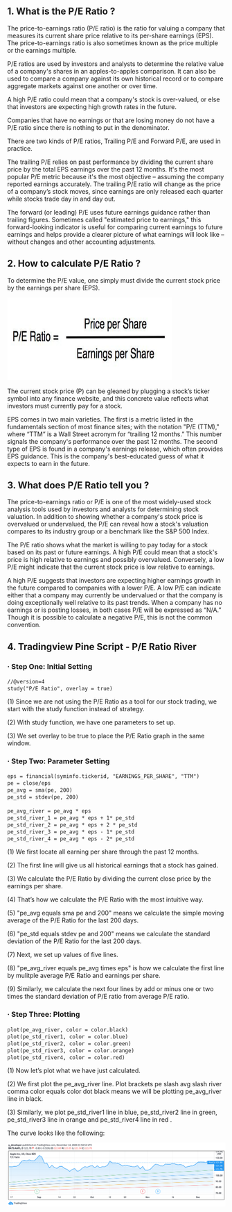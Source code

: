 ## 1. What is the P/E Ratio ?

The price-to-earnings ratio (P/E ratio) is the ratio for valuing a company that measures its current share price relative to its per-share earnings (EPS). The price-to-earnings ratio is also sometimes known as the price multiple or the earnings multiple.

P/E ratios are used by investors and analysts to determine the relative value of a company's shares in an apples-to-apples comparison. It can also be used to compare a company against its own historical record or to compare aggregate markets against one another or over time.

A high P/E ratio could mean that a company's stock is over-valued, or else that investors are expecting high growth rates in the future.

Companies that have no earnings or that are losing money do not have a P/E ratio since there is nothing to put in the denominator.

There are two kinds of P/E ratios, Trailing P/E and Forward P/E, are used in practice.

The trailing P/E relies on past performance by dividing the current share price by the total EPS earnings over the past 12 months. It's the most popular P/E metric because it's the most objective – assuming the company reported earnings accurately. The trailing P/E ratio will change as the price of a company’s stock moves, since earnings are only released each quarter while stocks trade day in and day out.

The forward (or leading) P/E uses future earnings guidance rather than trailing figures. Sometimes called "estimated price to earnings," this forward-looking indicator is useful for comparing current earnings to future earnings and helps provide a clearer picture of what earnings will look like – without changes and other accounting adjustments.


## 2. How to calculate P/E Ratio ?

To determine the P/E value, one simply must divide the current stock price by the earnings per share (EPS).

<p float="left">
    <img src="image/formula.png" width="380" height="190" />

The current stock price (P) can be gleaned by plugging a stock’s ticker symbol into any finance website, and this concrete value reflects what investors must currently pay for a stock.

EPS comes in two main varieties. The first is a metric listed in the fundamentals section of most finance sites; with the notation "P/E (TTM)," where “TTM” is a Wall Street acronym for “trailing 12 months.” This number signals the company's performance over the past 12 months. The second type of EPS is found in a company's earnings release, which often provides EPS guidance. This is the company's best-educated guess of what it expects to earn in the future.

## 3. What does P/E Ratio tell you ?

The price-to-earnings ratio or P/E is one of the most widely-used stock analysis tools used by investors and analysts for determining stock valuation. In addition to showing whether a company's stock price is overvalued or undervalued, the P/E can reveal how a stock's valuation compares to its industry group or a benchmark like the S&P 500 Index.

The P/E ratio shows what the market is willing to pay today for a stock based on its past or future earnings. A high P/E could mean that a stock's price is high relative to earnings and possibly overvalued. Conversely, a low P/E might indicate that the current stock price is low relative to earnings. 

A high P/E suggests that investors are expecting higher earnings growth in the future compared to companies with a lower P/E. A low P/E can indicate either that a company may currently be undervalued or that the company is doing exceptionally well relative to its past trends. When a company has no earnings or is posting losses, in both cases P/E will be expressed as “N/A.” Though it is possible to calculate a negative P/E, this is not the common convention.

## 4. Tradingview Pine Script - P/E Ratio River

### · Step One: Initial Setting

    //@version=4
    study("P/E Ratio", overlay = true)

(1) Since we are not using the P/E Ratio as a tool for our stock trading, we start with the study function instead of strategy.

(2) With study function, we have one parameters to set up.

(3) We set overlay to be true to place the P/E Ratio graph in the same window.

### · Step Two: Parameter Setting
   
    eps = financial(syminfo.tickerid, "EARNINGS_PER_SHARE", "TTM")
    pe = close/eps
    pe_avg = sma(pe, 200)
    pe_std = stdev(pe, 200) 

    pe_avg_river = pe_avg * eps 
    pe_std_river_1 = pe_avg * eps + 1* pe_std
    pe_std_river_2 = pe_avg * eps + 2 * pe_std
    pe_std_river_3 = pe_avg * eps - 1* pe_std
    pe_std_river_4 = pe_avg * eps - 2* pe_std
    
(1) We first locate all earning per share through the past 12 months.

(2) The first line will give us all historical earnings that a stock has gained.

(3) We calculate the P/E Ratio by dividing the current close price by the earnings per share.

(4) That’s how we calculate the P/E Ratio with the most intuitive way.

(5) "pe_avg equals sma pe and 200" means we calculate the simple moving average of the P/E Ratio for the last 200 days.

(6) "pe_std equals stdev pe and 200" means we calculate the standard deviation of the P/E Ratio for the last 200 days.

(7) Next, we set up values of five lines. 

(8) "pe_avg_river equals pe_avg times eps" is how we calculate the first line by mulitple average P/E Ratio and earnings per share.

(9) Similarly, we calculate the next four lines by add or minus one or two times the standard deviation of P/E ratio from average P/E ratio.


### · Step Three: Plotting

    plot(pe_avg_river, color = color.black) 
    plot(pe_std_river1, color = color.blue)
    plot(pe_std_river2, color = color.green)
    plot(pe_std_river3, color = color.orange)
    plot(pe_std_river4, color = color.red)

(1) Now let’s plot what we have just calculated. 

(2) We first plot the pe_avg_river line. Plot brackets pe slash avg slash river comma color equals color dot black means we will be plotting pe_avg_river line in black.

(3) Similarly, we plot pe_std_river1 line in blue, pe_std_river2 line in green, pe_std_river3 line in orange and pe_std_river4 line in red .

The curve looks like the following:

![](image/appl_river.png)

